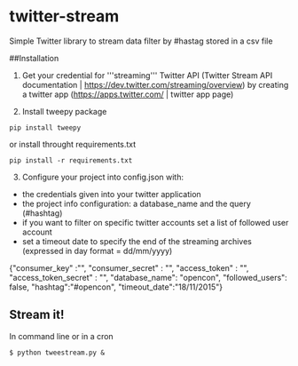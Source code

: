 # twitter-stream
Simple Twitter library to stream data filter by #hastag
stored in a csv file


##Installation
1. Get your credential for '''streaming''' Twitter API
(Twitter Stream API documentation | https://dev.twitter.com/streaming/overview)
by creating a twitter app (https://apps.twitter.com/ | twitter app page)


2. Install tweepy package
```
pip install tweepy
```
or install throught requirements.txt
```
pip install -r requirements.txt
```

3. Configure your project into config.json
with: 
* the credentials given into your twitter application
* the project info configuration:  a database_name and the query (#hashtag)
* if you want to filter on specific twitter accounts set a list of followed user account 
* set a timeout date to specify the end of the streaming archives (expressed in day format = dd/mm/yyyy)

{"consumer_key" :"",
"consumer_secret" : "",
"access_token" : "",
"access_token_secret" : "",
"database_name": "opencon",
"followed_users": false,
"hashtag":"#opencon",
"timeout_date":"18/11/2015"}

## Stream it!
In command line or in a cron
```
$ python tweestream.py &
```

